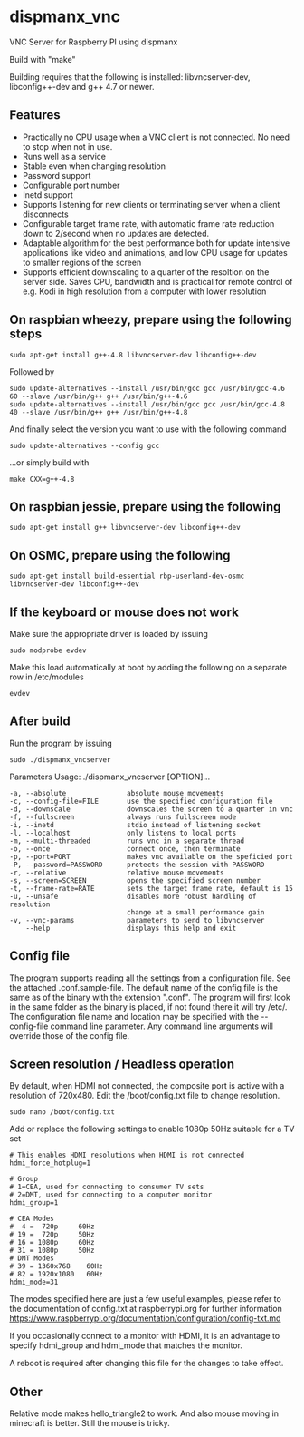 dispmanx_vnc
============

VNC Server for Raspberry PI using dispmanx

Build with "make"

Building requires that the following is installed: libvncserver-dev, libconfig++-dev and g++ 4.7 or newer. 

Features
--------
- Practically no CPU usage when a VNC client is not connected. No need to stop when not in use.
- Runs well as a service
- Stable even when changing resolution
- Password support
- Configurable port number
- Inetd support
- Supports listening for new clients or terminating server when a client disconnects
- Configurable target frame rate, with automatic frame rate reduction down to 2/second when no updates are detected.
- Adaptable algorithm for the best performance both for update intensive applications like video and animations, and low CPU usage for updates to smaller regions of the screen
- Supports efficient downscaling to a quarter of the resoltion on the server side. Saves CPU, bandwidth and is practical for remote control of e.g. Kodi in high resolution from a computer with lower resolution

On raspbian wheezy, prepare using the following steps
-----------------------------------------------------

	sudo apt-get install g++-4.8 libvncserver-dev libconfig++-dev

Followed by 

	sudo update-alternatives --install /usr/bin/gcc gcc /usr/bin/gcc-4.6 60 --slave /usr/bin/g++ g++ /usr/bin/g++-4.6 
	sudo update-alternatives --install /usr/bin/gcc gcc /usr/bin/gcc-4.8 40 --slave /usr/bin/g++ g++ /usr/bin/g++-4.8 

And finally select the version you want to use with the following command

	sudo update-alternatives --config gcc

...or simply build with

	make CXX=g++-4.8

On raspbian jessie, prepare using the following
-----------------------------------------------
	sudo apt-get install g++ libvncserver-dev libconfig++-dev

On OSMC, prepare using the following
------------------------------------
	sudo apt-get install build-essential rbp-userland-dev-osmc libvncserver-dev libconfig++-dev

If the keyboard or mouse does not work
--------------------------------------
Make sure the appropriate driver is loaded by issuing

	sudo modprobe evdev

Make this load automatically at boot by adding the following on a separate row in /etc/modules

	evdev

After build
-----------
Run the program by issuing

	sudo ./dispmanx_vncserver
	
Parameters
	Usage: ./dispmanx_vncserver [OPTION]...

	-a, --absolute               absolute mouse movements
	-c, --config-file=FILE       use the specified configuration file
	-d, --downscale              downscales the screen to a quarter in vnc
	-f, --fullscreen             always runs fullscreen mode
	-i, --inetd                  stdio instead of listening socket
	-l, --localhost              only listens to local ports
	-m, --multi-threaded         runs vnc in a separate thread
	-o, --once                   connect once, then terminate
	-p, --port=PORT              makes vnc available on the speficied port
	-P, --password=PASSWORD      protects the session with PASSWORD
	-r, --relative               relative mouse movements
	-s, --screen=SCREEN          opens the specified screen number
	-t, --frame-rate=RATE        sets the target frame rate, default is 15
	-u, --unsafe                 disables more robust handling of resolution
	                             change at a small performance gain
	-v, --vnc-params             parameters to send to libvncserver
	    --help                   displays this help and exit

Config file
-----------
The program supports reading all the settings from a configuration file. See the attached .conf.sample-file. The default name of the config file is the same as of the binary with the extension ".conf". The program will first look in the same folder as the binary is placed, if not found there it will try /etc/. The configuration file name and location may be specified with the --config-file command line parameter. Any command line arguments will override those of the config file.



Screen resolution / Headless operation
--------------------------------------
By default, when HDMI not connected, the composite port is active with a resolution of 720x480.
Edit the /boot/config.txt file to change resolution.

	sudo nano /boot/config.txt

Add or replace the following settings to enable 1080p 50Hz suitable for a TV set

	# This enables HDMI resolutions when HDMI is not connected
	hdmi_force_hotplug=1

	# Group
	# 1=CEA, used for connecting to consumer TV sets
	# 2=DMT, used for connecting to a computer monitor
	hdmi_group=1

	# CEA Modes
	#  4 =  720p     60Hz
	# 19 =  720p     50Hz
	# 16 = 1080p     60Hz
	# 31 = 1080p     50Hz
	# DMT Modes
	# 39 = 1360x768    60Hz
	# 82 = 1920x1080   60Hz
	hdmi_mode=31

The modes specified here are just a few useful examples, please refer to the documentation of config.txt at raspberrypi.org for further information
https://www.raspberrypi.org/documentation/configuration/config-txt.md

If you occasionally connect to a monitor with HDMI, it is an advantage to specify hdmi_group and hdmi_mode that matches the monitor.

A reboot is required after changing this file for the changes to take effect.

Other
-----
Relative mode makes hello_triangle2 to work. And also mouse moving in minecraft is better.
Still the mouse is tricky.

